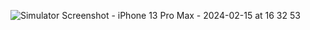 ![Simulator Screenshot - iPhone 13 Pro Max - 2024-02-15 at 16 32 53](https://github.com/khosrora/digi-phone/assets/73493885/0d15b159-ef71-443d-bfc2-1b67cf5dc292)
